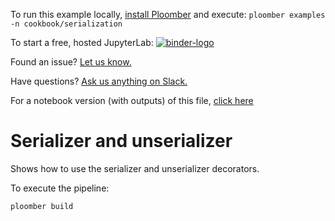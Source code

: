 <!-- start header -->
To run this example locally, [install Ploomber](https://docs.ploomber.io/en/latest/get-started/quick-start.html) and execute: `ploomber examples -n cookbook/serialization`

To start a free, hosted JupyterLab: [![binder-logo](https://mybinder.org/badge_logo.svg)](https://mybinder.org/v2/gh/ploomber/binder-env/main?urlpath=git-pull%3Frepo%3Dhttps%253A%252F%252Fgithub.com%252Fploomber%252Fprojects%26urlpath%3Dlab%252Ftree%252Fprojects%252Fcookbook/serialization%252FREADME.ipynb%26branch%3Dmaster)

Found an issue? [Let us know.](https://github.com/ploomber/projects/issues/new?title=cookbook/serialization%20issue)

Have questions? [Ask us anything on Slack.](https://ploomber.io/community/)

For a notebook version (with outputs) of this file, [click here](https://github.com/ploomber/projects/blob/master/cookbook/serialization/README.ipynb)
<!-- end header -->



# Serializer and unserializer

<!-- start description -->
Shows how to use the serializer and unserializer decorators.
<!-- end description -->

To execute the pipeline:

```sh
ploomber build
```